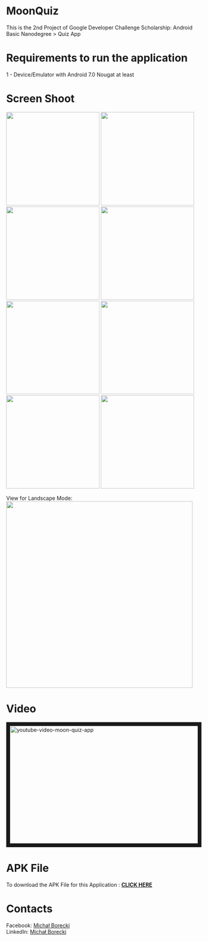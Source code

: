 # MoonQuiz
This is the 2nd Project of Google Developer Challenge Scholarship: Android Basic Nanodegree > Quiz App

# Requirements to run the application
1 - Device/Emulator with Android 7.0 Nougat at least <br>

# Screen Shoot
<img src="https://i.imgur.com/0GeUwFP.png" width="250" /> <img src="https://i.imgur.com/Fs9vERq.png" width="250" /> <img src="https://i.imgur.com/PBlLl77.png" width="250" /> <img src="https://i.imgur.com/W0Pd3hm.png" width="250" /> <img src="https://i.imgur.com/EJCMR77.png" width="250" /> <img src="https://i.imgur.com/qjg2tBN.png" width="250" /> <img src="https://i.imgur.com/ivPZuyf.png" width="250" /> <img src="https://i.imgur.com/zqxOoO7.png" width="250" />

View for Landscape Mode:<br>
<img src="https://i.imgur.com/f5qeulX.png" width="500" />

# Video
<a href="http://www.youtube.com/watch?feature=player_embedded&v=GjROjboQ2lg
" target="_blank"><img src="https://i.imgur.com/WB1PlIj.png" 
alt="youtube-video-moon-quiz-app" width="560" height="315" border="10" /></a>

# APK File 
To download the APK File for this Application : <b><a href="https://drive.google.com/open?id=10i9COmlw-LqQC_kte6xx8tQv6cxdX7LL">CLICK HERE</a></b>

# Contacts
Facebook: <a href="https://www.facebook.com/michalborecki.mb">Michał Borecki</a><br>
LinkedIn: <a href="https://www.linkedin.com/in/michał-borecki">Michał Borecki</a>
